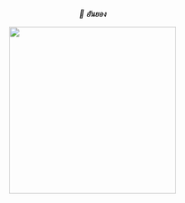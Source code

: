 <div align="center">
  <p><i><b>👋 อันยอง</b></i></p>
  <img 
       width="300"
       height="300"    
       src="https://media2.giphy.com/media/v1.Y2lkPTc5MGI3NjExNjNkOTAxNzk2OGMyNDFhNzc1NjYyZTU2MDMyYWI1N2UxNDYwNzcyZSZjdD1n/ygBatFgKqkKyvS4D4k/giphy.gif">
</div>
